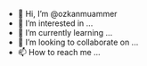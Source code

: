 - 👋 Hi, I’m @ozkanmuammer
- 👀 I’m interested in ...
- 🌱 I’m currently learning ...
- 💞️ I’m looking to collaborate on ...
- 📫 How to reach me ...

<!---
ozkanmuammer/ozkanmuammer is a ✨ special ✨ repository because its `README.md` (this file) appears on your GitHub profile.
You can click the Preview link to take a look at your changes.
--->
